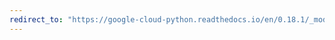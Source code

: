```yaml
---
redirect_to: "https://google-cloud-python.readthedocs.io/en/0.18.1/_modules/gcloud/pubsub/iam.html"
---
```

